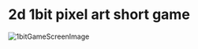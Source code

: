 # 2d 1bit pixel art short game
![1bitGameScreenImage](https://user-images.githubusercontent.com/77151114/176743315-640104aa-3134-41cd-a224-402733780462.png)
